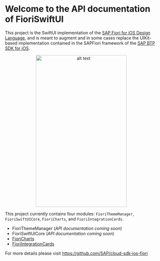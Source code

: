 # Welcome to the API documentation of FioriSwiftUI

This project is the SwiftUI implementation of the [SAP Fiori for iOS Design Language](https://experience.sap.com/fiori-design-ios/), and is meant to augment and in some cases replace the UIKit-based implementation contained in the SAPFiori framework of the [SAP BTP SDK for iOS](https://developers.sap.com/topics/sap-btp-sdk-for-ios.html).

<p align="center">
<img src="https://user-images.githubusercontent.com/4176826/85931303-3ac81980-b878-11ea-8e7f-9b10ed380f2d.gif" alt="alt text" width="300" height="500" align="center">
</p>

This project currently contains four modules: `FioriThemeManager`, `FioriSwiftUICore`, `FioriCharts`, and `FioriIntegrationCards`.

- FioriThemeManager (*API documentation coming soon*)
- FioriSwiftUICore (*API documentation coming soon*)
- [FioriCharts](./charts/index.html)
- [FioriIntegrationCards](./integrationCards/index.html)

For more details please visit https://github.com/SAP/cloud-sdk-ios-fiori
